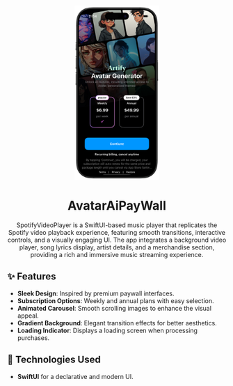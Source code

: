 
<div align="center">
  <img height="400" src="assets/screenshot.png" alt="ss">
  <h1><b>AvatarAiPayWall</b></h1>
  <p>SpotifyVideoPlayer is a SwiftUI-based music player that replicates the Spotify video playback experience, featuring smooth transitions, interactive controls, and a visually engaging UI. The app integrates a background video player, song lyrics display, artist details, and a merchandise section, providing a rich and immersive music streaming experience.<br>
</div>

## ✨ Features
- **Sleek Design**: Inspired by premium paywall interfaces.
- **Subscription Options**: Weekly and annual plans with easy selection.
- **Animated Carousel**: Smooth scrolling images to enhance the visual appeal.
- **Gradient Background**: Elegant transition effects for better aesthetics.
- **Loading Indicator**: Displays a loading screen when processing purchases.
  
## 🚀 Technologies Used
- **SwiftUI** for a declarative and modern UI.
